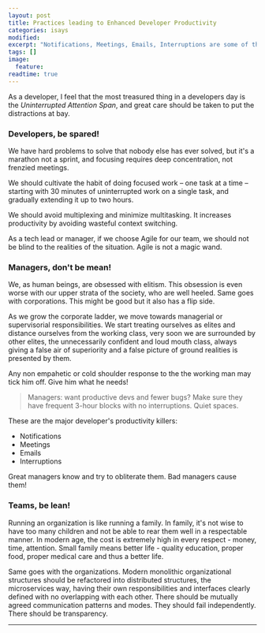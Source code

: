 ```yaml
---
layout: post
title: Practices leading to Enhanced Developer Productivity
categories: isays
modified:
excerpt: "Notifications, Meetings, Emails, Interruptions are some of the majaor developer's productivity killers. Great managers know and try to obliterate them. Bad managers cause them!"
tags: []
image:
  feature:
readtime: true
---
```


As a developer, I feel that the most treasured thing in a developers day is the *Uninterrupted Attention Span*, and great care should be taken to put the distractions at bay.  

### Developers, be spared!

We have hard problems to solve that nobody else has ever solved, but it's a marathon not a sprint, and focusing requires deep concentration, not frenzied meetings.

We should cultivate the habit of doing focused work – one task at a time – starting with 30 minutes of uninterrupted work on a single task, and gradually extending it up to two hours.  

We should avoid multiplexing and minimize multitasking. It increases productivity by avoiding wasteful context switching.

As a tech lead or manager, if we choose Agile for our team, we should not be blind to the realities of the situation. Agile is not a magic wand.

### Managers, don't be mean!

We, as human beings, are obsessed with elitism. This obsession is even worse with our upper strata of the society, who are well heeled. Same goes with corporations. This might be good but it also has a flip side.   

As we grow the corporate ladder, we move towards managerial or supervisorial responsibilities. We start treating ourselves as elites and distance ourselves from the working class, very soon we are surrounded by other elites, the unnecessarily confident and loud mouth class, always giving a false air of superiority and a false picture of ground realities is presented by them.

Any non empahetic or cold shoulder response to the the working man may tick him off. Give him what he needs!

> Managers: want productive devs and fewer bugs? Make sure they have frequent 3-hour blocks with no interruptions. Quiet spaces.

These are the major developer's productivity killers:
* Notifications
* Meetings
* Emails
* Interruptions

Great managers know and try to obliterate them. Bad managers cause them!


### Teams, be lean!

Running an organization is like running a family. In family, it's not wise to have too many children and not be able to rear them well in a respectable manner. In modern age, the cost is extremely high in every respect - money, time, attention. Small family means better life - quality education, proper food, proper medical care and thus a better life.

Same goes with the organizations. Modern monolithic organizational structures should be refactored into distributed structures, the microservices way, having their own responsibilities and interfaces clearly defined with no overlapping with each other. There should be mutually agreed communication patterns and modes. They should fail independently. There should be transparency.

---
